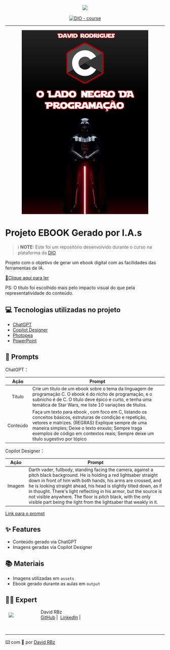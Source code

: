 <p align="center">
    <img width="100" src=".github/assets/banner.png">
</p>


<p align="center">
<a href="https://dio.me/"><img src="https://img.shields.io/badge/DIO-Course-28DA77?logo=youtube" alt="DIO - course"></a>

-------


<p align="center">
<img 
    src="./assets/cover.png"
    width="400"  
/>
</p>

# Projeto EBOOK Gerado por I.A.s

> ℹ️ **NOTE:** Este foi um repositório desenvolvido durante o curso na plataforma da [DIO](https://dio.me)

Projeto com o objetivo de gerar um ebook digital com as facilidades das ferramentas de IA.

<a href="https://github.com/DavidRBz/DIO-Ebook/blob/main/output/C%20-%20O%20Lado%20Negro%20da%20Programa%C3%A7%C3%A3o%20-%20Ebook.pdf" title="View PDF now"> 📕Clique aqui para ler</a>

PS: O título foi escolhido mais pelo impacto visual do que pela representatividade do conteúdo.
 
## 💻 Tecnologias utilizadas no projeto

- [ChatGPT](https://chatgpt.com/) 
- [Copilot Designer](https://copilot.microsoft.com/images/create)
- [Photopea](https://www.photopea.com/)
- [PowerPoint](https://www.microsoft.com/en/microsoft-365/powerpoint)

## 🧠 Prompts


ChatGPT：

|   Ação   | Prompt                                                                                                                                                                                                                                                                         |
| :------: | ------------------------------------------------------------------------------------------------------------------------------------------------------------------------------------------------------------------------------------------------------------------------------ |
|  Título  | Crie um título de um ebook sobre o tema da linguagem de programação C. O ebook é do nicho de programação, e o subnicho é de C. O título deve épico e curto, e tenha uma temática de Star Wars, me liste 10 variações de títulos.                                               |
| Conteúdo | Faça um texto para ebook , com foco em C, listando os conceitos básicos, estruturas de condição e repetição, vetores e matrizes. {REGRAS} Explique sempre de uma maneira simples; Deixe o texto enxuto; Sempre traga exemplos de código em contextos reais; Sempre deixe um título sugestivo por tópico |

Copilot Designer：

|  Ação  | Prompt                                                                                 |
| :----: | -------------------------------------------------------------------------------------- |
| Imagem | Darth vader, fullbody, standing facing the camera, against a pitch black background. He is holding a red lightsaber straight down in front of him with both hands, his arms are crossed, and he is looking straight ahead, his head is slightly tilted down, as if in thought. There's light reflecting in his armor, but the source is not visible anywhere. The floor is pitch black, with the only visible part being the light from the lightsaber that weakly in it. |

[Link para o prompt](https://copilot.microsoft.com/images/create/darth-vader2c-fullbody2c-standing-facing-the-camera2c/1-66a663d6f3544949b5ed68b87906a10e?id=f%2BuXljagWA5bjJvGl%2BDmwQ%3D%3D&view=detailv2&idpp=genimg&thid=OIG3.op7bD78cC6psXw6jic9R&form=GCRIDP)

## ✨ Features

- Conteúdo gerado via ChatGPT
- Imagens geradas via Copilot Designer

## 📚 Materiais

- Imagens utilizadas em `assets`
- Ebook gerado durante as aulas em `output`


## 👨‍💻 Expert

<p>
  <img 
    align="left" 
    style="margin: 10px;" 
    width="80" 
    src="https://avatars.githubusercontent.com/u/147557030"
  />
</p>

<p>
  &nbsp;&nbsp;&nbsp;David RBz<br>
  &nbsp;&nbsp;&nbsp;<a href="https://github.com/DavidRBz">GitHub</a>&nbsp;|&nbsp;
  <a href="https://www.linkedin.com/in/felipe-exe">LinkedIn</a>&nbsp;|&nbsp;
</p>
<br/>


---

⌨️ com 💜 por [David RBz](https://github.com/DavidRBz)
